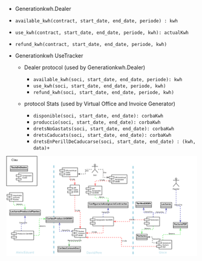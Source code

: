 
-  Generationkwh.Dealer

  - `available_kwh(contract, start_date, end_date, periode) : kwh`
  - `use_kwh(contract, start_date, end_date, periode, kwh): actualKwh`
  - `refund_kwh(contract, start_date, end_date, periode, kwh)`

- Generationkwh UseTracker

  - Dealer protocol (used by Generationkwh.Dealer)

    - `available_kwh(soci, start_date, end_date, periode): kwh`
    - `use_kwh(soci, start_date, end_date, periode, kwh)`
    - `refund_kwh(soci, start_date, end_date, periode, kwh)`

  - protocol Stats (used by Virtual Office and Invoice Generator)

    - `disponible(soci, start_date, end_date): corbaKwh`
    - `produccio(soci, start_date, end_date): corbaKwh`
    - `dretsNoGastats(soci, start_date, end_date): corbaKwh`
    - `dretsCaducats(soci, start_date, end_date): corbaKwh`
    - `dretsEnPerillDeCaducarse(soci, start_date, end_date) : (kwh, data)+`


![Module Diagram](GenKWh-Components.png)






